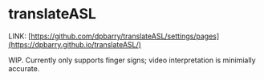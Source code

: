 # translateASL

LINK: [https://github.com/dpbarry/translateASL/settings/pages](https://dpbarry.github.io/translateASL/)


WIP. Currently only supports finger signs; video interpretation is minimially accurate. 
